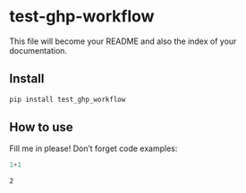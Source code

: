 # test-ghp-workflow

<!-- WARNING: THIS FILE WAS AUTOGENERATED! DO NOT EDIT! -->

This file will become your README and also the index of your
documentation.

## Install

``` sh
pip install test_ghp_workflow
```

## How to use

Fill me in please! Don’t forget code examples:

``` python
1+1
```

    2
